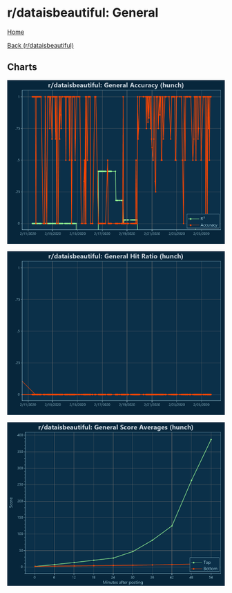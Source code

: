 # r/dataisbeautiful: General

[Home](../../index.md)

[Back (r/dataisbeautiful)](../hunch_dataisbeautiful.md)

## Charts

![r/dataisbeautiful R² (hunch)](../../images/models/hunch_dataisbeautiful_General_Accuracy.png "r/dataisbeautiful R² (hunch)")

![r/dataisbeautiful Hit Ratio (hunch)](../../images/models/hunch_dataisbeautiful_General_HitRatio.png "r/dataisbeautiful Hit Ratio (hunch)")

![r/dataisbeautiful Score Averages (hunch)](../../images/models/hunch_dataisbeautiful_General_Scores.png "r/dataisbeautiful Score Averages (hunch)")

